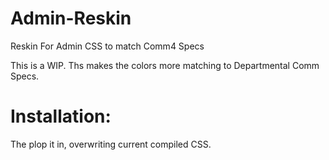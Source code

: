 # Admin-Reskin
Reskin For Admin CSS to match Comm4 Specs

This is a WIP. 
Ths makes the colors more matching to Departmental Comm Specs.

# Installation:
The plop it in, overwriting current compiled CSS. 
